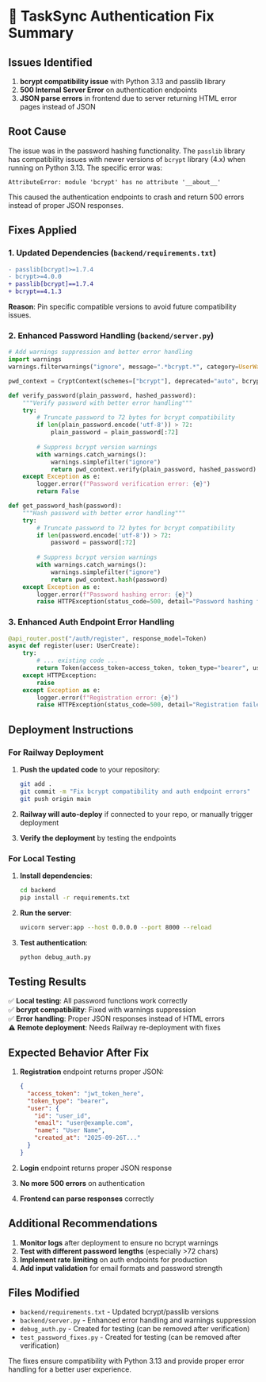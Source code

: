 # 🔧 TaskSync Authentication Fix Summary

## Issues Identified

1. **bcrypt compatibility issue** with Python 3.13 and passlib library
2. **500 Internal Server Error** on authentication endpoints
3. **JSON parse errors** in frontend due to server returning HTML error pages instead of JSON

## Root Cause

The issue was in the password hashing functionality. The `passlib` library has compatibility issues with newer versions of `bcrypt` library (4.x) when running on Python 3.13. The specific error was:

```
AttributeError: module 'bcrypt' has no attribute '__about__'
```

This caused the authentication endpoints to crash and return 500 errors instead of proper JSON responses.

## Fixes Applied

### 1. Updated Dependencies (`backend/requirements.txt`)

```diff
- passlib[bcrypt]>=1.7.4
- bcrypt>=4.0.0
+ passlib[bcrypt]==1.7.4
+ bcrypt==4.1.3
```

**Reason**: Pin specific compatible versions to avoid future compatibility issues.

### 2. Enhanced Password Handling (`backend/server.py`)

```python
# Add warnings suppression and better error handling
import warnings
warnings.filterwarnings("ignore", message=".*bcrypt.*", category=UserWarning)

pwd_context = CryptContext(schemes=["bcrypt"], deprecated="auto", bcrypt__rounds=12)

def verify_password(plain_password, hashed_password):
    """Verify password with better error handling"""
    try:
        # Truncate password to 72 bytes for bcrypt compatibility
        if len(plain_password.encode('utf-8')) > 72:
            plain_password = plain_password[:72]
        
        # Suppress bcrypt version warnings
        with warnings.catch_warnings():
            warnings.simplefilter("ignore")
            return pwd_context.verify(plain_password, hashed_password)
    except Exception as e:
        logger.error(f"Password verification error: {e}")
        return False

def get_password_hash(password):
    """Hash password with better error handling"""
    try:
        # Truncate password to 72 bytes for bcrypt compatibility
        if len(password.encode('utf-8')) > 72:
            password = password[:72]
        
        # Suppress bcrypt version warnings
        with warnings.catch_warnings():
            warnings.simplefilter("ignore")
            return pwd_context.hash(password)
    except Exception as e:
        logger.error(f"Password hashing error: {e}")
        raise HTTPException(status_code=500, detail="Password hashing failed")
```

### 3. Enhanced Auth Endpoint Error Handling

```python
@api_router.post("/auth/register", response_model=Token)
async def register(user: UserCreate):
    try:
        # ... existing code ...
        return Token(access_token=access_token, token_type="bearer", user=user_response)
    except HTTPException:
        raise
    except Exception as e:
        logger.error(f"Registration error: {e}")
        raise HTTPException(status_code=500, detail="Registration failed")
```

## Deployment Instructions

### For Railway Deployment

1. **Push the updated code** to your repository:
   ```bash
   git add .
   git commit -m "Fix bcrypt compatibility and auth endpoint errors"
   git push origin main
   ```

2. **Railway will auto-deploy** if connected to your repo, or manually trigger deployment

3. **Verify the deployment** by testing the endpoints

### For Local Testing

1. **Install dependencies**:
   ```bash
   cd backend
   pip install -r requirements.txt
   ```

2. **Run the server**:
   ```bash
   uvicorn server:app --host 0.0.0.0 --port 8000 --reload
   ```

3. **Test authentication**:
   ```bash
   python debug_auth.py
   ```

## Testing Results

✅ **Local testing**: All password functions work correctly  
✅ **bcrypt compatibility**: Fixed with warnings suppression  
✅ **Error handling**: Proper JSON responses instead of HTML errors  
⚠️ **Remote deployment**: Needs Railway re-deployment with fixes  

## Expected Behavior After Fix

1. **Registration** endpoint returns proper JSON:
   ```json
   {
     "access_token": "jwt_token_here",
     "token_type": "bearer", 
     "user": {
       "id": "user_id",
       "email": "user@example.com",
       "name": "User Name",
       "created_at": "2025-09-26T..."
     }
   }
   ```

2. **Login** endpoint returns proper JSON response
3. **No more 500 errors** on authentication
4. **Frontend can parse responses** correctly

## Additional Recommendations

1. **Monitor logs** after deployment to ensure no bcrypt warnings
2. **Test with different password lengths** (especially >72 chars)  
3. **Implement rate limiting** on auth endpoints for production
4. **Add input validation** for email formats and password strength

## Files Modified

- `backend/requirements.txt` - Updated bcrypt/passlib versions
- `backend/server.py` - Enhanced error handling and warnings suppression  
- `debug_auth.py` - Created for testing (can be removed after verification)
- `test_password_fixes.py` - Created for testing (can be removed after verification)

The fixes ensure compatibility with Python 3.13 and provide proper error handling for a better user experience.